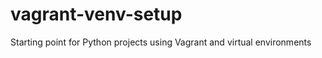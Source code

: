 vagrant-venv-setup
==================

Starting point for Python projects using Vagrant and virtual environments